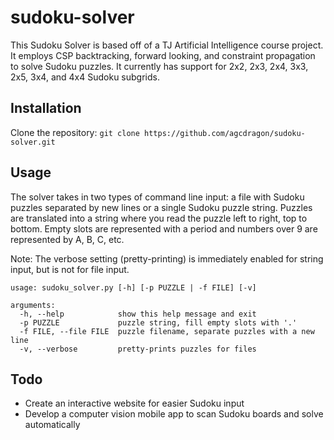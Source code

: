# sudoku-solver

This Sudoku Solver is based off of a TJ Artificial Intelligence course project. It employs CSP backtracking, forward looking, and constraint propagation to solve Sudoku puzzles.
It currently has support for 2x2, 2x3, 2x4, 3x3, 2x5, 3x4, and 4x4 Sudoku subgrids. 

## Installation

Clone the repository: `git clone https://github.com/agcdragon/sudoku-solver.git`

## Usage

The solver takes in two types of command line input: a file with Sudoku puzzles separated by new lines or a single Sudoku puzzle string. Puzzles are translated into a string where you read the puzzle left to right, top to bottom. Empty slots are represented with a period and numbers over 9 are represented by A, B, C, etc. 

Note: The verbose setting (pretty-printing) is immediately enabled for string input, but is not for file input. 

```
usage: sudoku_solver.py [-h] [-p PUZZLE | -f FILE] [-v] 

arguments:
  -h, --help            show this help message and exit
  -p PUZZLE             puzzle string, fill empty slots with '.'
  -f FILE, --file FILE  puzzle filename, separate puzzles with a new line
  -v, --verbose         pretty-prints puzzles for files
```

## Todo

* Create an interactive website for easier Sudoku input
* Develop a computer vision mobile app to scan Sudoku boards and solve automatically

